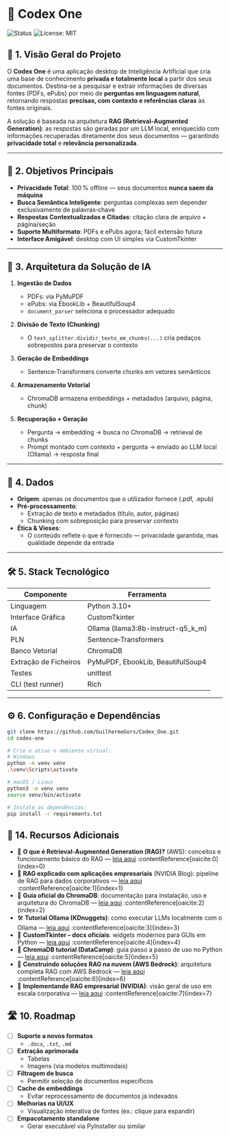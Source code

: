 # 🎯 Codex One

![Status](https://img.shields.io/badge/status-beta-blue)
![License: MIT](https://img.shields.io/badge/license-MIT-green)

## 🧠 1. Visão Geral do Projeto

O **Codex One** é uma aplicação desktop de Inteligência Artificial que cria uma base de conhecimento **privada e totalmente local** a partir dos seus documentos. Destina-se a pesquisar e extrair informações de diversas fontes (PDFs, ePubs) por meio de **perguntas em linguagem natural**, retornando respostas **precisas, com contexto e referências claras** às fontes originais.

A solução é baseada na arquitetura **RAG (Retrieval‑Augmented Generation)**: as respostas são geradas por um LLM local, enriquecido com informações recuperadas diretamente dos seus documentos — garantindo **privacidade total** e **relevância personalizada**.

---

## 🎯 2. Objetivos Principais

- **Privacidade Total**: 100 % offline — seus documentos **nunca saem da máquina**  
- **Busca Semântica Inteligente**: perguntas complexas sem depender exclusivamente de palavras‑chave  
- **Respostas Contextualizadas e Citadas**: citação clara de arquivo + página/seção  
- **Suporte Multiformato**: PDFs e ePubs agora; fácil extensão futura  
- **Interface Amigável**: desktop com UI simples via CustomTkinter

---

## 🧩 3. Arquitetura da Solução de IA

1. **Ingestão de Dados**  
   - PDFs: via PyMuPDF  
   - ePubs: via EbookLib + BeautifulSoup4  
   - `document_parser` seleciona o processador adequado  

2. **Divisão de Texto (Chunking)**  
   - O `text_splitter.dividir_texto_em_chunks(...)` cria pedaços sobrepostos para preservar o contexto  

3. **Geração de Embeddings**  
   - Sentence‑Transformers converte chunks em vetores semânticos  

4. **Armazenamento Vetorial**  
   - ChromaDB armazena embeddings + metadados (arquivo, página, chunk)  

5. **Recuperação + Geração**  
   - Pergunta → embedding → busca no ChromaDB → retrieval de chunks  
   - Prompt montado com contexto + pergunta → enviado ao LLM local (Ollama) → resposta final

---

## 📂 4. Dados

- **Origem**: apenas os documentos que o utilizador fornece (.pdf, .epub)  
- **Pré‑processamento**:
  - Extração de texto e metadados (título, autor, páginas)  
  - Chunking com sobreposição para preservar contexto  
- **Ética & Vieses**:
  - O conteúdo reflete o que é fornecido — privacidade garantida, mas qualidade depende da entrada

---

## 🛠️ 5. Stack Tecnológico

| Componente              | Ferramenta                                |
|------------------------|-------------------------------------------|
| Linguagem              | Python 3.10+                              |
| Interface Gráfica      | CustomTkinter                             |
| IA                     | Ollama (llama3:8b-instruct-q5_k_m)        |
| PLN                    | Sentence‑Transformers                     |
| Banco Vetorial         | ChromaDB                                  |
| Extração de Ficheiros  | PyMuPDF, EbookLib, BeautifulSoup4         |
| Testes                 | unittest                                  |
| CLI (test runner)      | Rich                                      |

---

## ⚙️ 6. Configuração e Dependências

```bash
git clone https://github.com/GuilhermeGors/Codex_One.git
cd codex-one

# Crie e ative o ambiente virtual:
# Windows
python -m venv venv
.\venv\Scripts\activate

# macOS / Linux
python3 -m venv venv
source venv/bin/activate

# Instale as dependências:
pip install -r requirements.txt
```
## 🔗 14. Recursos Adicionais

- 📘 **O que é Retrieval‑Augmented Generation (RAG)?** (AWS): conceitos e funcionamento básico do RAG — [leia aqui](https://aws.amazon.com/what-is/retrieval-augmented-generation/) :contentReference[oaicite:0]{index=0}  
- 🧠 **RAG explicado com aplicações empresariais** (NVIDIA Blog): pipeline de RAG para dados corporativos — [leia aqui](https://blogs.nvidia.com/blog/what-is-retrieval-augmented-generation/) :contentReference[oaicite:1]{index=1}  
- 🔧 **Guia oficial do ChromaDB**: documentação para instalação, uso e arquitetura do ChromaDB — [leia aqui](https://docs.trychroma.com/getting-started) :contentReference[oaicite:2]{index=2}  
- 🛠️ **Tutorial Ollama (KDnuggets)**: como executar LLMs localmente com o Ollama — [leia aqui](https://www.kdnuggets.com/ollama-tutorial-running-llms-locally-made-super-simple) :contentReference[oaicite:3]{index=3}  
- 🎨 **CustomTkinter – docs oficiais**: widgets modernos para GUIs em Python — [leia aqui](https://customtkinter.tomschimansky.com/) :contentReference[oaicite:4]{index=4}  
- 📘 **ChromaDB tutorial (DataCamp)**: guia passo a passo de uso no Python — [leia aqui](https://www.datacamp.com/tutorial/chromadb-tutorial-step-by-step-guide) :contentReference[oaicite:5]{index=5}  
- 🚀 **Construindo soluçōes RAG na nuvem (AWS Bedrock)**: arquitetura completa RAG com AWS Bedrock — [leia aqui](https://aws.amazon.com/blogs/machine-learning/build-an-end-to-end-rag-solution-using-knowledge-bases-for-amazon-bedrock-and-aws-cloudformation/) :contentReference[oaicite:6]{index=6}  
- 🧩 **Implementando RAG empresarial (NVIDIA)**: visão geral de uso em escala corporativa — [leia aqui](https://developer.nvidia.com/blog/build-enterprise-retrieval-augmented-generation-apps-with-nvidia-retrieval-qa-embedding-model/) :contentReference[oaicite:7]{index=7}

## 🛣️ 10. Roadmap

- [ ] **Suporte a novos formatos**  
  - `.docx`, `.txt`, `.md`
- [ ] **Extração aprimorada**  
  - Tabelas  
  - Imagens (via modelos multimodais)
- [ ] **Filtragem de busca**  
  - Permitir seleção de documentos específicos
- [ ] **Cache de embeddings**  
  - Evitar reprocessamento de documentos já indexados
- [ ] **Melhorias na UI/UX**  
  - Visualização interativa de fontes (ex.: clique para expandir)
- [ ] **Empacotamento standalone**  
  - Gerar executável via PyInstaller ou similar

